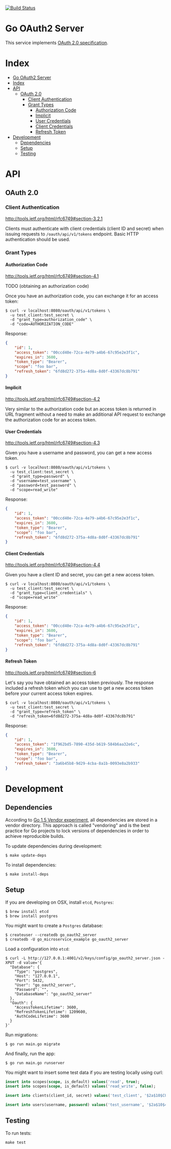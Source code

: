 [![Build Status](https://travis-ci.org/RichardKnop/go-oauth2-server.svg?branch=master "Build Status")](https://travis-ci.org/RichardKnop/go-oauth2-server)

# Go OAuth2 Server

This service implements [OAuth 2.0 specification](http://tools.ietf.org/html/rfc6749#section-4.3).

# Index

* [Go OAuth2 Server](#go-oauth2-server)
* [Index](#index)
* [API](#api)
  * [OAuth 2.0](#oauth-20)
    * [Client Authentication](#client-authorization)
    * [Grant Types](#grant-types)
      * [Authorization Code](#authorization-code)
      * [Implicit](#implicit)
      * [User Credentials](#user-credentials)
      * [Client Credentials](#client-credentials)
      * [Refresh Token](#refresh-token)
* [Development](#development)
  * [Dependencies](#dependencies)
  * [Setup](#setup)
  * [Testing](#Testing)

# API

## OAuth 2.0

### Client Authentication

http://tools.ietf.org/html/rfc6749#section-3.2.1

Clients must authenticate with client credentials (client ID and secret) when issuing requests to `/oauth/api/v1/tokens` endpoint. Basic HTTP authentication should be used.

### Grant Types

#### Authorization Code

http://tools.ietf.org/html/rfc6749#section-4.1

TODO (obtaining an authorization code)

Once you have an authorization code, you can exchange it for an access token:

```
$ curl -v localhost:8080/oauth/api/v1/tokens \
  -u test_client:test_secret \
  -d "grant_type=authorization_code" \
  -d "code=AUTHORIZATION_CODE"
```

Response:

```json
{
    "id": 1,
    "access_token": "00ccd40e-72ca-4e79-a4b6-67c95e2e3f1c",
    "expires_in": 3600,
    "token_type": "Bearer",
    "scope": "foo bar",
    "refresh_token": "6fd8d272-375a-4d8a-8d0f-43367dc8b791"
}
```

#### Implicit

http://tools.ietf.org/html/rfc6749#section-4.2

Very similar to the authorization code but an access token is returned in URL fragment without a need to make an additional API request to exchange the authorization code for an access token.

#### User Credentials

http://tools.ietf.org/html/rfc6749#section-4.3

Given you have a username and password, you can get a new access token.

```
$ curl -v localhost:8080/oauth/api/v1/tokens \
  -u test_client:test_secret \
  -d "grant_type=password" \
  -d "username=test_username" \
  -d "password=test_password" \
  -d "scope=read_write"
```

Response:

```json
{
    "id": 1,
    "access_token": "00ccd40e-72ca-4e79-a4b6-67c95e2e3f1c",
    "expires_in": 3600,
    "token_type": "Bearer",
    "scope": "foo bar",
    "refresh_token": "6fd8d272-375a-4d8a-8d0f-43367dc8b791"
}
```

#### Client Credentials

http://tools.ietf.org/html/rfc6749#section-4.4

Given you have a client ID and secret, you can get a new access token.

```
$ curl -v localhost:8080/oauth/api/v1/tokens \
  -u test_client:test_secret \
  -d "grant_type=client_credentials" \
  -d "scope=read_write"
```

Response:

```json
{
    "id": 1,
    "access_token": "00ccd40e-72ca-4e79-a4b6-67c95e2e3f1c",
    "expires_in": 3600,
    "token_type": "Bearer",
    "scope": "foo bar",
    "refresh_token": "6fd8d272-375a-4d8a-8d0f-43367dc8b791"
}
```

#### Refresh Token

http://tools.ietf.org/html/rfc6749#section-6

Let's say you have obtained an access token previously. The response included a refresh token which you can use to get a new access token before your current access token expires.

```
$ curl -v localhost:8080/oauth/api/v1/tokens \
  -u test_client:test_secret \
  -d "grant_type=refresh_token" \
  -d "refresh_token=6fd8d272-375a-4d8a-8d0f-43367dc8b791"
```

Response:

```json
{
    "id": 1,
    "access_token": "1f962bd5-7890-435d-b619-584b6aa32e6c",
    "expires_in": 3600,
    "token_type": "Bearer",
    "scope": "foo bar",
    "refresh_token": "3a6b45b8-9d29-4cba-8a1b-0093e8a2b933"
}
```

# Development

## Dependencies

According to [Go 1.5 Vendor experiment](https://docs.google.com/document/d/1Bz5-UB7g2uPBdOx-rw5t9MxJwkfpx90cqG9AFL0JAYo), all dependencies are stored in a vendor directory. This approach is called "vendoring" and is the best practice for Go projects to lock versions of dependencies in order to achieve reproducible builds.

To update dependencies during development:

```
$ make update-deps
```

To install dependencies:

```
$ make install-deps
```

## Setup

If you are developing on OSX, install `etcd`, `Postgres`:

```
$ brew install etcd
$ brew install postgres
```

You might want to create a `Postgres` database:

```
$ createuser --createdb go_oauth2_server
$ createdb -U go_microservice_example go_oauth2_server
```

Load a configuration into `etcd`:

```
$ curl -L http://127.0.0.1:4001/v2/keys/config/go_oauth2_server.json -XPUT -d value='{
  "Database": {
    "Type": "postgres",
    "Host": "127.0.0.1",
    "Port": 5432,
    "User": "go_oauth2_server",
    "Password": "",
    "DatabaseName": "go_oauth2_server"
  },
  "Oauth": {
    "AccessTokenLifetime": 3600,
    "RefreshTokenLifetime": 1209600,
    "AuthCodeLifetime": 3600  
  }
}'
```

Run migrations:

```
$ go run main.go migrate
```

And finally, run the app:

```
$ go run main.go runserver
```

You might want to insert some test data if you are testing locally using curl:

```sql
insert into scopes(scope, is_default) values('read', true);
insert into scopes(scope, is_default) values('read_write', false);

insert into clients(client_id, secret) values('test_client', '$2a$10$CUoGytf1pR7CC6Y043gt/.vFJUV4IRqvH5R6F0VfITP8s2TqrQ.4e');

insert into users(username, password) values('test_username', '$2a$10$4J4t9xuWhOKhfjN0bOKNReS9sL3BVSN9zxIr2.VaWWQfRBWh1dQIS');
```

## Testing

To run tests:

```
make test
```
